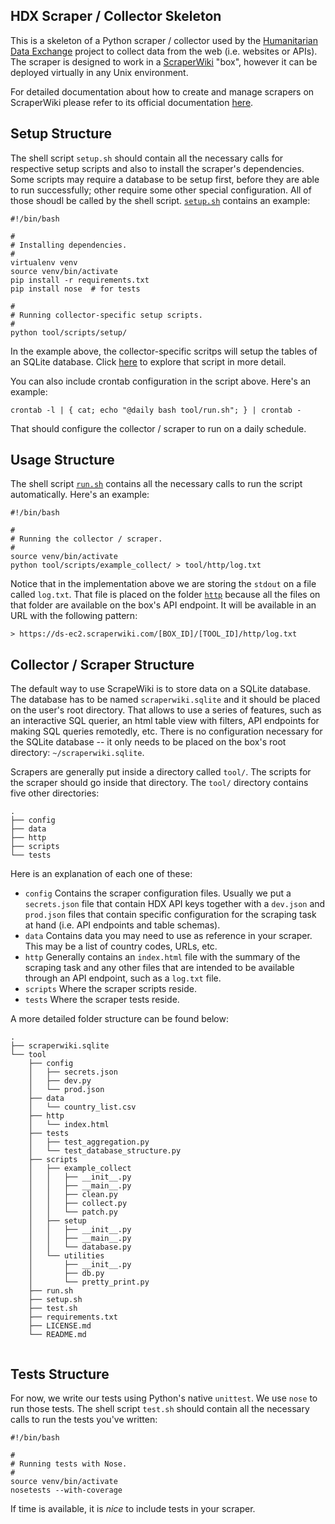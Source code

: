 ## HDX Scraper / Collector Skeleton
This is a skeleton of a Python scraper / collector used by the [Humanitarian Data Exchange](http://data.hdx.rwlabs.org/) project to collect data from the web (i.e. websites or APIs). The scraper is designed to work in a [ScraperWiki](http://scraperwiki.com/) "box", however it can be deployed virtually in any Unix environment.

For detailed documentation about how to create and manage scrapers on ScraperWiki please refer to its official documentation [here](https://scraperwiki.com/help).

## Setup Structure
The shell script `setup.sh` should contain all the necessary calls for respective setup scripts and also to install the scraper's dependencies. Some scripts may require a database to be setup first, before they are able to run successfully; other require some other special configuration. All of those shoudl be called by the shell script. [`setup.sh`](setup.sh) contains an example:

```shell
#!/bin/bash

#
# Installing dependencies.
#
virtualenv venv
source venv/bin/activate
pip install -r requirements.txt
pip install nose  # for tests

#
# Running collector-specific setup scripts.
#
python tool/scripts/setup/
```

In the example above, the collector-specific scritps will setup the tables of an SQLite database. Click [here](scripts/setup/database.py) to explore that script in more detail.

You can also include crontab configuration in the script above. Here's an example:

```shell
crontab -l | { cat; echo "@daily bash tool/run.sh"; } | crontab -
```
That should configure the collector / scraper to run on a daily schedule.

## Usage Structure
The shell script [`run.sh`](run.sh) contains all the necessary calls to run the script automatically. Here's an example:

```shell
#!/bin/bash

#
# Running the collector / scraper. 
#
source venv/bin/activate
python tool/scripts/example_collect/ > tool/http/log.txt
```

Notice that in the implementation above we are storing the `stdout` on a file called `log.txt`. That file is placed on the folder [`http`](http/) because all the files on that folder are available on the box's API endpoint. It will be available in an URL with the following pattern:

```
> https://ds-ec2.scraperwiki.com/[BOX_ID]/[TOOL_ID]/http/log.txt
```


## Collector / Scraper Structure
The default way to use ScrapeWiki is to store data on a SQLite database. The database has to be named `scraperwiki.sqlite` and it should be placed on the user's root directory. That allows to use a series of features, such as an interactive SQL querier, an html table view with filters, API endpoints for making SQL queries remotedly, etc. There is no configuration necessary for the SQLite database -- it only needs to be placed on the box's root directory: `~/scraperwiki.sqlite`.

Scrapers are generally put inside a directory called `tool/`. The scripts for the scraper should go inside that directory. The `tool/` directory contains five other directories:

```
.
├── config
├── data
├── http
├── scripts
└── tests
```

Here is an explanation of each one of these:

* `config` Contains the scraper configuration files. Usually we put a `secrets.json` file that contain HDX API keys together with a `dev.json` and `prod.json` files that contain specific configuration for the scraping task at hand (i.e. API endpoints and table schemas).
* `data` Contains data you may need to use as reference in your scraper. This may be a list of country codes, URLs, etc.
* `http` Generally contains an `index.html` file with the summary of the scraping task and any other files that are intended to be available through an API endpoint, such as a `log.txt` file.
* `scripts` Where the scraper scripts reside.
* `tests` Where the scraper tests reside.

A more detailed folder structure can be found below:

```
.
├── scraperwiki.sqlite
└── tool
    ├── config
    │   ├── secrets.json
    │   ├── dev.py
    │   └── prod.json
    ├── data
    │   └── country_list.csv
    ├── http
    │   └── index.html
    ├── tests
    │   ├── test_aggregation.py
    │   └── test_database_structure.py
    ├── scripts
    │   ├── example_collect
    │   │   ├── __init__.py
    │   │   ├── __main__.py
    │   │   ├── clean.py
    │   │   ├── collect.py
    │   │   └── patch.py
    │   ├── setup
    │   │   ├── __init__.py
    │   │   ├── __main__.py
    │   │   └── database.py
    │   └── utilities
    │       ├── __init__.py
    │       ├── db.py
    │       └── pretty_print.py
    ├── run.sh
    ├── setup.sh
    ├── test.sh
    ├── requirements.txt
    ├── LICENSE.md
    └── README.md
    
```


## Tests Structure
For now, we write our tests using Python's native `unittest`. We use `nose` to run those tests. The shell script `test.sh` should contain all the necessary calls to run the tests you've written:

```shell
#!/bin/bash

#
# Running tests with Nose.
#
source venv/bin/activate
nosetests --with-coverage
```

If time is available, it is *nice* to include tests in your scraper.
